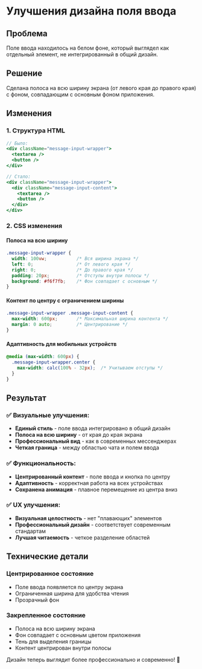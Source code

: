 # Улучшения дизайна поля ввода

## Проблема
Поле ввода находилось на белом фоне, который выглядел как отдельный элемент, не интегрированный в общий дизайн.

## Решение
Сделана полоса на всю ширину экрана (от левого края до правого края) с фоном, совпадающим с основным фоном приложения.

## Изменения

### 1. Структура HTML
```jsx
// Было:
<div className="message-input-wrapper">
  <textarea />
  <button />
</div>

// Стало:
<div className="message-input-wrapper">
  <div className="message-input-content">
    <textarea />
    <button />
  </div>
</div>
```

### 2. CSS изменения

#### Полоса на всю ширину
```css
.message-input-wrapper {
  width: 100vw;           /* Вся ширина экрана */
  left: 0;                /* От левого края */
  right: 0;               /* До правого края */
  padding: 20px;          /* Отступы внутри полосы */
  background: #f6f7fb;    /* Фон совпадает с основным */
}
```

#### Контент по центру с ограничением ширины
```css
.message-input-wrapper .message-input-content {
  max-width: 600px;       /* Максимальная ширина контента */
  margin: 0 auto;         /* Центрирование */
}
```

#### Адаптивность для мобильных устройств
```css
@media (max-width: 600px) {
  .message-input-wrapper.center {
    max-width: calc(100% - 32px);  /* Учитываем отступы */
  }
}
```

## Результат

### ✅ Визуальные улучшения:
- **Единый стиль** - поле ввода интегрировано в общий дизайн
- **Полоса на всю ширину** - от края до края экрана
- **Профессиональный вид** - как в современных мессенджерах
- **Четкая граница** - между областью чата и полем ввода

### ✅ Функциональность:
- **Центрированный контент** - поле ввода и кнопка по центру
- **Адаптивность** - корректная работа на всех устройствах
- **Сохранена анимация** - плавное перемещение из центра вниз

### ✅ UX улучшения:
- **Визуальная целостность** - нет "плавающих" элементов
- **Профессиональный дизайн** - соответствует современным стандартам
- **Лучшая читаемость** - четкое разделение областей

## Технические детали

### Центрированное состояние
- Поле ввода появляется по центру экрана
- Ограниченная ширина для удобства чтения
- Прозрачный фон

### Закрепленное состояние
- Полоса на всю ширину экрана
- Фон совпадает с основным цветом приложения
- Тень для выделения границы
- Контент центрирован внутри полосы

Дизайн теперь выглядит более профессионально и современно! 🎨